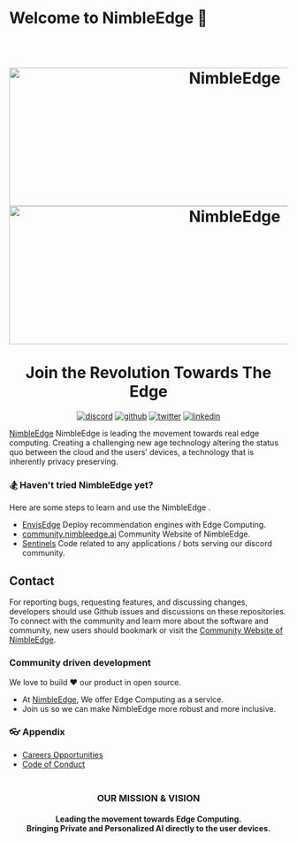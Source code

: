 # Welcome to NimbleEdge 👋
<h1 align="center">

  <br>
  <img src="https://github.com/ramesht007/.github-1/blob/main/assets/nimbleedge-dark-logo.png#gh-light-mode-only" alt="NimbleEdge"/ height="250" width="800">
  <img src="https://github.com/ramesht007/.github-1/blob/main/assets/nimbledge-white-logo.png#gh-dark-mode-only" alt="NimbleEdge"/ height="250" width="800">
  <br>
  <br>
  Join the Revolution Towards The Edge
  <br>
</h1>

<p align="center">
<a href="nimbleedge.ai/discord" alt="discord"><img src="https://img.shields.io/badge/discord-@nimbleedge--discord-green.svg" alt="discord"></img></a>
<a href="https://github.com/NimbleEdge" alt="github"><img src="https://img.shields.io/badge/github-@nimbleedge--github-orange.svg" alt="github"></img></a>
<a href="https://twitter.com/NimbleedgeINC" alt="twitter"><img src="https://img.shields.io/badge/twitter-@nimbleedge--twitter-yellow.svg" alt="twitter"></img></a>
<a href="https://www.linkedin.com/company/nimbleedge/" alt="linkedin"><img src="https://img.shields.io/badge/linkedin-@nimbleedge--linkedin-red.svg" alt="linkedin"></img></a>

</p>

[NimbleEdge](https://www.nimbleedge.ai/) NimbleEdge is leading the movement towards real edge computing. Creating a challenging new age technology altering the status quo between the cloud and the users’ devices, a technology that is inherently privacy preserving.

### 🏂 Haven't tried NimbleEdge  yet?
Here are some steps to learn and use the NimbleEdge .

- [EnvisEdge](https://github.com/NimbleEdge/EnvisEdge) Deploy recommendation engines with Edge Computing.
- [community.nimbleedge.ai](https://github.com/NimbleEdge/community.nimbleedge.ai) Community Website of NimbleEdge.
- [Sentinels](https://github.com/NimbleEdge/Sentinels) Code related to any applications / bots serving our discord community.

## Contact
For reporting bugs, requesting features, and discussing changes, developers should use Github issues and discussions on these repositories. To connect with the community and learn more about the software and community, new users should bookmark or visit the [Community Website of NimbleEdge](https://www.nimbleedge.ai/).

### Community driven development

We love to build ❤ our product in open source.
 - At [NimbleEdge](https://www.nimbleedge.ai/), We offer Edge Computing as a service.
 - Join us so we can make NimbleEdge more robust and more inclusive.

### 👓 Appendix

- [Careers Opportunities](https://www.nimbleedge.ai/careers)
- [Code of Conduct](https://github.com/NimbleEdge/EnvisEdge/blob/main/CODE_OF_CONDUCT.md)

<h3 align="center">
  <br>
  OUR MISSION & VISION
  <br>
</h3>
<h4 align="center">
    Leading the movement towards Edge Computing. <br>
    Bringing Private and Personalized AI directly to the user devices.
</h4>
